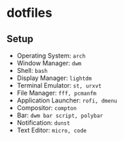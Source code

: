 # dotfiles

## Setup

- Operating System: `arch`
- Window Manager: `dwm`
- Shell: `bash`
- Display Manager: `lightdm`
- Terminal Emulator: `st, urxvt`
- File Manager: `fff, pcmanfm`
- Application Launcher: `rofi, dmenu`
- Compositor: `compton`
- Bar: `dwm bar script, polybar`
- Notification: `dunst`
- Text Editor: `micro, code`
